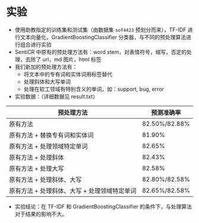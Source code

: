 # 实验

- 使用助教指定的训练集和测试集（由数据集 `sof4423` 预划分而来），TF-IDF 进行文本向量化，GradientBoostingClassifier 分类器，与不同的预处理算法进行组合进行实验
- SentiCR 中原有的预处理方法有：word stem，对表情符号，缩写，否定的处理，去除了 url，md 图片，html 标签
- 我们新加的预处理方法有：
  - 将文本中的专有词和实体词用标签替代
  - 处理斜体和大写单词
  - 处理在软工领域有特别含义的单词，如：support, bug, error
- 实验数据：（详细数据见 result.txt）

| 预处理方法                               | 预测准确率    |
| ---------------------------------------- | ------------- |
| 原有方法                                 | 82.50%/82.88% |
| 原有方法 + 替换专有词和实体词              | 81.90%        |
| 原有方法 + 处理领域特定单词                | 82.65%        |
| 原有方法 + 处理斜体                        | 82.43%        |
| 原有方法 + 处理大写                        | 82.58%        |
| 原有方法 + 处理斜体、大写                  | 82.80%/82.58% |
| 原有方法 + 处理斜体、大写 + 处理领域特定单词 | 82.65%/82.58% |

- 实验结论：在 TF-IDF 和 GradientBoostingClassifier 的条件下，与处理算法对于结果的影响不大。